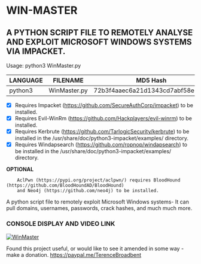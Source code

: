 # WIN-MASTER
## A PYTHON SCRIPT FILE TO REMOTELY ANALYSE AND EXPLOIT MICROSOFT WINDOWS SYSTEMS VIA IMPACKET.

Usage: python3 WinMaster.py

| LANGUAGE  | FILENAME         | MD5 Hash                         | Version |
|------     |------            | -------                          | ----    |
| python3   | WinMaster.py     | 72b3f4aaec6a21d1343cd7abf58e2c0c | Active  |

- [x] Requires Impacket (https://github.com/SecureAuthCorp/impacket) to be installed.
- [x] Requires Evil-WinRm (https://github.com/Hackplayers/evil-winrm) to be installed.
- [x] Requires Kerbrute (https://github.com/TarlogicSecurity/kerbrute) to be installed in the /usr/share/doc/python3-impacket/examples/ directory.
- [x] Requires Windapsearch (https://github.com/ropnop/windapsearch) to be installed in the /usr/share/doc/python3-impacket/examples/ directory.

**OPTIONAL**

        AclPwn (https://pypi.org/project/aclpwn/) requires BloodHound (https://github.com/BloodHoundAD/BloodHound)
        and Neo4j (https://github.com/neo4j) to be installed.
              
A python script file to remotely exploit Microsoft Windows systems- It can pull domains, usernames, passwords, crack hashes, and much much more.

### CONSOLE DISPLAY AND VIDEO LINK
[![WinMaster](https://github.com/BroadbentT/WIN-MASTER/blob/master/picture1.png)](https://youtu.be/6kbGW_IIq2A "WinMaster")

Found this project useful, or would like to see it amended in some way - make a donation.
https://paypal.me/TerenceBroadbent
